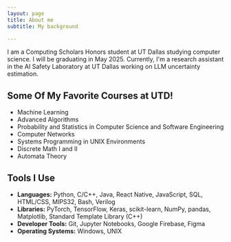 ```yaml
---
layout: page
title: About me
subtitle: My background

---
```


I am a Computing Scholars Honors student at UT Dallas studying computer science. I will be graduating in May 2025. Currently, I'm a research assistant in the AI Safety Laboratory at UT Dallas working on LLM uncertainty estimation. 

## Some Of My Favorite Courses at UTD!
- Machine Learning
- Advanced Algorithms
- Probability and Statistics in Computer Science and Software Engineering
- Computer Networks
- Systems Programming in UNIX Environments
- Discrete Math I and II
- Automata Theory

## Tools I Use
- **Languages:** Python, C/C++, Java, React Native, JavaScript, SQL, HTML/CSS, MIPS32, Bash, Verilog
- **Libraries:** PyTorch, TensorFlow, Keras, scikit-learn, NumPy, pandas, Matplotlib, Standard Template Library (C++)
- **Developer Tools:** Git, Jupyter Notebooks, Google Firebase, Figma
- **Operating Systems:** Windows, UNIX


